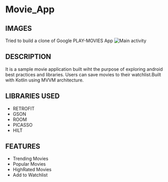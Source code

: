 # Movie_App
## IMAGES
Tried to build a clone of Google PLAY-MOVIES App
![Main activity](https://static.wixstatic.com/media/fdfbff_5d54ee2b2d7043d49c8cfc4facf9205a~mv2.jpeg=200*100)
## DESCRIPTION
It is a sample movie application built wiht the purpose of exploring android best practices and libraries.
Users can save movies to their watchlist.Built with Kotlin using MVVM architecture.
## LIBRARIES USED
+ RETROFIT 
+ GSON
+ ROOM
+ PICASSO
+ HILT
## FEATURES
+ Trending Movies
+ Popular Movies
+ HighRated Movies
+ Add to Watchlist 




